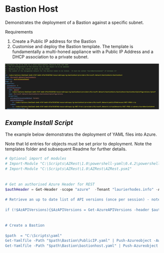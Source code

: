 # Bastion Host 
Demonstrates the deployment of a Bastion against a specific subnet.

Requirements

1. Create a Public IP address for the Bastion
2. Customise and deploy the Bastion template.  The template is fundamentally a multi-honed appliance with a Public IP Address and a DHCP association to a private subnet. 

![Bastion](images/Bastion.JPG)

## *Example Install Script*

The example below demonstrates the deployment of YAML files into Azure.  

Note that Id entries for objects must be set prior to deployment.  Note the templates folder and subsequent Readme for further details.

```powershell
# Optional import of modules
# Import-Module "C:\Scripts\AZRest\1.0\powershell-yaml\0.4.2\powershell-yaml.psm1" 
# Import-Module "C:\Scripts\AZRest\1.0\AZRest\AZRest.psm1" 


# Get an authorised Azure Header for REST
$authHeader = Get-Header -scope "azure"  -Tenant "laurierhodes.info" -AppId "aa73b052-6cea-4f17-b54b-6a536be5c722" -secret 'XXXXXXXXXXXXXXXXXXXXXXXXX’ 

# Retrieve an up to date list of API versions (once per session) - note that any subscription may be used for generating a current API versions file.

if (!$AzAPIVersions){$AzAPIVersions = Get-AzureAPIVersions -header $authHeader -SubscriptionID "2be53ae5-6e46-47df-beb9-6f3a795387b8"}


# Create a Bastion

$path  = "C:\Scripts\yaml"
Get-Yamlfile -Path "$path\Bastion\PublicIP.yaml" | Push-Azureobject -AuthHeader $authHeader -Apiversions $AzAPIVersions 
Get-Yamlfile -Path "$path\Bastion\bastionhost.yaml" | Push-Azureobject -AuthHeader $authHeader -Apiversions $AzAPIVersions 


```




